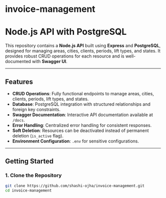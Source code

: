 # invoice-management

# **Node.js API with PostgreSQL**

This repository contains a **Node.js API** built using **Express** and **PostgreSQL**, designed for managing areas, cities, clients, periods, lift types, and states. It provides robust CRUD operations for each resource and is well-documented with **Swagger UI**.

---

## **Features**

- **CRUD Operations**: Fully functional endpoints to manage areas, cities, clients, periods, lift types, and states.
- **Database**: PostgreSQL integration with structured relationships and foreign key constraints.
- **Swagger Documentation**: Interactive API documentation available at `/docs`.
- **Error Handling**: Centralized error handling for consistent responses.
- **Soft Deletion**: Resources can be deactivated instead of permanent deletion (`is_active` flag).
- **Environment Configuration**: `.env` for sensitive configurations.

---

## **Getting Started**

### **1. Clone the Repository**
```bash
git clone https://github.com/shashi-ojha/invoice-management.git
cd invoice-management
